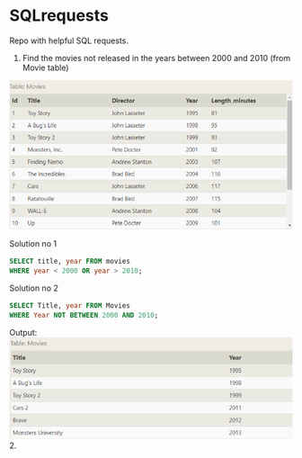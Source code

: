 # SQLrequests
Repo with helpful SQL requests.

1. Find the movies not released in the years between 2000 and 2010 (from Movie table)

![1-base-table](https://raw.githubusercontent.com/AleksandraPujanek/SQLrequests/main/images/1-base-table.png)

Solution no 1
```sql
SELECT title, year FROM movies
WHERE year < 2000 OR year > 2010;
```

Solution no 2
```sql
SELECT Title, year FROM Movies
WHERE Year NOT BETWEEN 2000 AND 2010;
```
Output:<br>
![1-response](https://raw.githubusercontent.com/AleksandraPujanek/SQLrequests/main/images/1-response.png)
2. 
